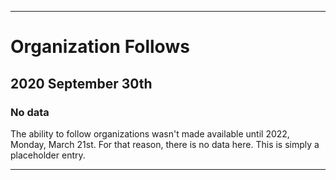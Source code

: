 
***

# Organization Follows

## 2020 September 30th

### No data

The ability to follow organizations wasn't made available until 2022, Monday, March 21st. For that reason, there is no data here. This is simply a placeholder entry.

***
